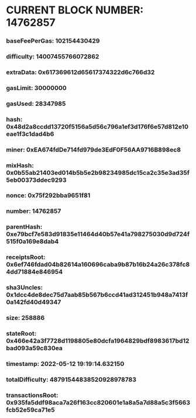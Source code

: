 # CURRENT BLOCK NUMBER: 14762857

### baseFeePerGas: 102154430429
### difficulty: 14007455766072862
### extraData: 0x617369612d65617374322d6c766d32
### gasLimit: 30000000
### gasUsed: 28347985
### hash: 0x48d2a8ccdd13720f5156a5d56c796a1ef3d176f6e57d812e10eae1f3c1dad4b6
### miner: 0xEA674fdDe714fd979de3EdF0F56AA9716B898ec8
### mixHash: 0x0b55ab21403ed014b5b5e2b98234985dc15ca2c35e3ad35f5eb00373ddec9293
### nonce: 0x75f292bba9651f81
### number: 14762857
### parentHash: 0xe79bcf7e583d91835e11464d40b57e41a798275030d9d724f515f0a169e8dab4
### receiptsRoot: 0x6ef746fdad04b82614a160696caba9b87b16b24a26c378fc84dd71884e846954
### sha3Uncles: 0x1dcc4de8dec75d7aab85b567b6ccd41ad312451b948a7413f0a142fd40d49347
### size: 258886
### stateRoot: 0x466e42a3f7728d1198805e80dcfa1964829bdf8983617bd12bad093a59c830ea
### timestamp: 2022-05-12 19:19:14.632150
### totalDifficulty: 48791544838520928978783
### transactionsRoot: 0x935fa5ddf98aca7a26f163cc820601e1a8a5a7d88a5c3f5663fcb52e59ca71e5
